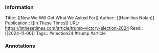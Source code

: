 
### Information
Title:: [[Now We Will Get What We Asked For]]
Author:: [[Hamilton Nolan]]
Publication:: [[In These Times]]
URL:: https://inthesetimes.com/article/trump-victory-election-2024
Read:: [[2024-11-06]]
Tags:: #election24 #trump 
#article

### Annotations
